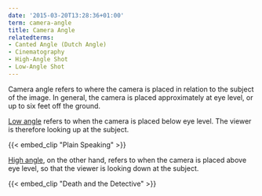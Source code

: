 ```yaml
---
date: '2015-03-20T13:28:36+01:00'
term: camera-angle
title: Camera Angle
relatedterms:
- Canted Angle (Dutch Angle)
- Cinematography
- High-Angle Shot
- Low-Angle Shot
---
```


Camera angle refers to where the camera is placed in relation to the
subject of the image. In general, the camera is placed approximately
at eye level, or up to six feet off the ground.

<!--more-->

[Low angle](../lowangle-shot/) refers to when the camera is placed
below eye level. The viewer is therefore looking up at the subject.

{{< embed_clip "Plain Speaking" >}}

[High angle](../highangle-shot/), on the other hand, refers to when
the camera is placed above eye level, so that the viewer is looking
down at the subject.

{{< embed_clip "Death and the Detective" >}}